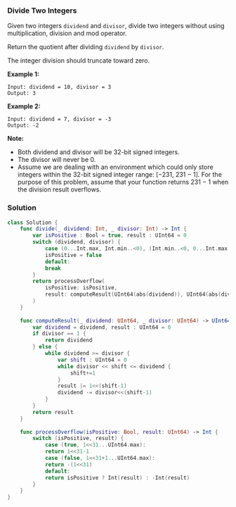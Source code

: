 
### Divide Two Integers

Given two integers `dividend` and `divisor`, divide two integers without using multiplication, division and mod operator.

Return the quotient after dividing `dividend` by `divisor`.

The integer division should truncate toward zero.

__Example 1:__
```
Input: dividend = 10, divisor = 3
Output: 3
```
__Example 2:__
```
Input: dividend = 7, divisor = -3
Output: -2
```
__Note:__
* Both dividend and divisor will be 32-bit signed integers.
* The divisor will never be 0.
* Assume we are dealing with an environment which could only store integers within the 32-bit signed integer range: [−231,  231 − 1]. For the purpose of this problem, assume that your function returns 231 − 1 when the division result overflows.

### Solution
```Swift
class Solution {
    func divide(_ dividend: Int, _ divisor: Int) -> Int {
        var isPositive : Bool = true, result : UInt64 = 0
        switch (dividend, divisor) {
            case (0...Int.max, Int.min..<0), (Int.min..<0, 0...Int.max):
            isPositive = false
            default:
            break
        }
        return processOverflow(
            isPositive: isPositive, 
            result: computeResult(UInt64(abs(dividend)), UInt64(abs(divisor)))
        )
    }
    
    func computeResult(_ dividend: UInt64, _ divisor: UInt64) -> UInt64 {
        var dividend = dividend, result : UInt64 = 0
        if divisor == 1 {
            return dividend
        } else {
            while dividend >= divisor {
                var shift : UInt64 = 0
                while divisor << shift <= dividend {
                    shift+=1
                }
                result |= 1<<(shift-1)
                dividend -= divisor<<(shift-1)
            }
        }
        return result
    }
    
    func processOverflow(isPositive: Bool, result: UInt64) -> Int {
        switch (isPositive, result) {
            case (true, 1<<31...UInt64.max):
            return 1<<31-1
            case (false, 1<<31+1...UInt64.max):
            return -(1<<31)
            default:
            return isPositive ? Int(result) : -Int(result)
        }
    }
}
```